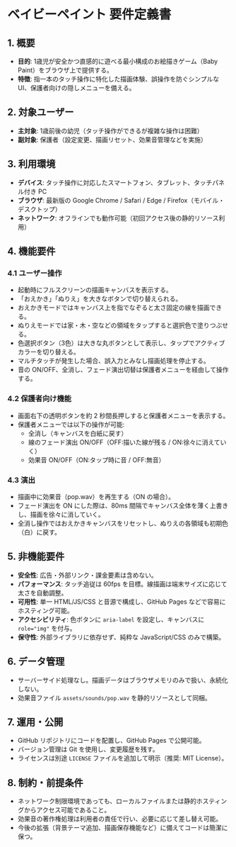 # ベイビーペイント 要件定義書

## 1. 概要
- **目的**: 1歳児が安全かつ直感的に遊べる最小構成のお絵描きゲーム（Baby Paint）をブラウザ上で提供する。
- **特徴**: 指一本のタッチ操作に特化した描画体験、誤操作を防ぐシンプルな UI、保護者向けの隠しメニューを備える。

## 2. 対象ユーザー
- **主対象**: 1歳前後の幼児（タッチ操作ができるが複雑な操作は困難）
- **副対象**: 保護者（設定変更、描画リセット、効果音管理などを実施）

## 3. 利用環境
- **デバイス**: タッチ操作に対応したスマートフォン、タブレット、タッチパネル付き PC
- **ブラウザ**: 最新版の Google Chrome / Safari / Edge / Firefox（モバイル・デスクトップ）
- **ネットワーク**: オフラインでも動作可能（初回アクセス後の静的リソース利用）

## 4. 機能要件
### 4.1 ユーザー操作
- 起動時にフルスクリーンの描画キャンバスを表示する。
- 「おえかき」「ぬりえ」を大きなボタンで切り替えられる。
- おえかきモードではキャンバス上を指でなぞると太さ固定の線を描画できる。
- ぬりえモードでは家・木・空などの領域をタップすると選択色で塗りつぶせる。
- 色選択ボタン（3色）は大きな丸ボタンとして表示し、タップでアクティブカラーを切り替える。
- マルチタッチが発生した場合、誤入力とみなし描画処理を停止する。
- 音の ON/OFF、全消し、フェード演出切替は保護者メニューを経由して操作する。

### 4.2 保護者向け機能
- 画面右下の透明ボタンを約 2 秒間長押しすると保護者メニューを表示する。
- 保護者メニューでは以下の操作が可能:
  - 全消し（キャンバスを白紙に戻す）
  - 線のフェード演出 ON/OFF（OFF:描いた線が残る / ON:徐々に消えていく）
  - 効果音 ON/OFF（ON:タップ時に音 / OFF:無音）

### 4.3 演出
- 描画中に効果音（pop.wav）を再生する（ON の場合）。
- フェード演出を ON にした際は、80ms 間隔でキャンバス全体を薄く上書きし、描画を徐々に消していく。
- 全消し操作ではおえかきキャンバスをリセットし、ぬりえの各領域も初期色（白）に戻す。

## 5. 非機能要件
- **安全性**: 広告・外部リンク・課金要素は含めない。
- **パフォーマンス**: タッチ追従は 60fps を目標。線描画は端末サイズに応じて太さを自動調整。
- **可用性**: 単一 HTML/JS/CSS と音源で構成し、GitHub Pages などで容易にホスティング可能。
- **アクセシビリティ**: 色ボタンに `aria-label` を設定し、キャンバスに `role="img"` を付与。
- **保守性**: 外部ライブラリに依存せず、純粋な JavaScript/CSS のみで構築。

## 6. データ管理
- サーバーサイド処理なし。描画データはブラウザメモリのみで扱い、永続化しない。
- 効果音ファイル `assets/sounds/pop.wav` を静的リソースとして同梱。

## 7. 運用・公開
- GitHub リポジトリにコードを配置し、GitHub Pages で公開可能。
- バージョン管理は Git を使用し、変更履歴を残す。
- ライセンスは別途 `LICENSE` ファイルを追加して明示（推奨: MIT License）。

## 8. 制約・前提条件
- ネットワーク制限環境であっても、ローカルファイルまたは静的ホスティングからアクセス可能であること。
- 効果音の著作権処理は利用者の責任で行い、必要に応じて差し替え可能。
- 今後の拡張（背景テーマ追加、描画保存機能など）に備えてコードは簡潔に保つ。

